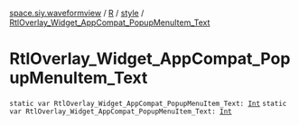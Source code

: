 [space.siy.waveformview](../../index.md) / [R](../index.md) / [style](index.md) / [RtlOverlay_Widget_AppCompat_PopupMenuItem_Text](./-rtl-overlay_-widget_-app-compat_-popup-menu-item_-text.md)

# RtlOverlay_Widget_AppCompat_PopupMenuItem_Text

`static var RtlOverlay_Widget_AppCompat_PopupMenuItem_Text: `[`Int`](https://kotlinlang.org/api/latest/jvm/stdlib/kotlin/-int/index.html)
`static var RtlOverlay_Widget_AppCompat_PopupMenuItem_Text: `[`Int`](https://kotlinlang.org/api/latest/jvm/stdlib/kotlin/-int/index.html)